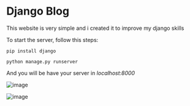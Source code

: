 # Django Blog

This website is very simple and i created it to improve my django skills

To start the server, follow this steps:

```pip install django```

```python manage.py runserver```

And you will be have your server in *localhost:8000*

![image](https://user-images.githubusercontent.com/111123256/225156748-dcf9799e-d797-4cdb-bcaa-79117d2adfcb.png)


![image](https://user-images.githubusercontent.com/111123256/225156914-810944d5-4fba-42c7-879a-04c100c875b9.png)
